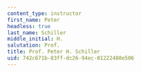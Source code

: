```yaml
---
content_type: instructor
first_name: Peter
headless: true
last_name: Schiller
middle_initial: H.
salutation: Prof.
title: Prof. Peter H. Schiller
uid: 742c671b-83ff-dc26-94ec-01222480e506
---
```


